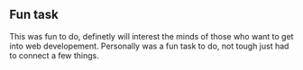 ## Fun task
This was fun to do, definetly will interest the minds of those who want to get into web developement.
Personally was a fun task to do, not tough just had to connect a few things.